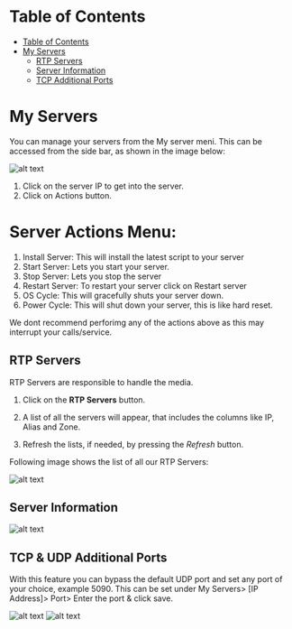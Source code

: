# Table of Contents

* [Table of Contents](#table-of-contents)
* [My Servers](#my-servers)
    * [RTP Servers](#rtp-servers)
    * [Server Information](#server-information)
    * [TCP Additional Ports](##tcp--udp-additional-ports)


# My Servers

You can manage your servers from the My server meni. This can be accessed from the side bar, as shown in the image below:

![alt text][server-img-1]

1. Click on the server IP to get into the server.
2. Click on Actions button.

# Server Actions Menu:
1. Install Server: This will install the latest script to your server
2. Start Server: Lets you start your server.
3. Stop Server: Lets you stop the server
4. Restart Server: To restart your server click on Restart server
5. OS Cycle: This will gracefully shuts your server down.
6. Power Cycle: This will shut down your server, this is like hard reset.

We dont recommend perforimg any of the actions above as this may interrupt your calls/service.

## RTP Servers

RTP Servers are responsible to handle the media.

1. Click on the **RTP Servers** button.

2. A list of all the servers will appear, that includes the columns like IP, Alias and Zone.

3. Refresh the lists, if needed, by pressing the *Refresh* button.

Following image shows the list of all our RTP Servers:

![alt text][server-img-3]

## Server Information

![alt text][server-img-4]


## TCP & UDP Additional Ports

With this feature you can bypass the default UDP port and set any port of your choice, example 5090. 
This can be set under My Servers> [IP Address]>  Port> Enter the port & click save.

![alt text][server-img-5]
![alt text][server-img-6]

[server-img-1]: https://raw.githubusercontent.com/digipigeon/connexcs-user-docs/master/img/server-img-1.png "server-img-1"
[server-img-2]: https://raw.githubusercontent.com/digipigeon/connexcs-user-docs/master/img/server-img-2.png "server-img-2"
[server-img-3]: https://raw.githubusercontent.com/digipigeon/connexcs-user-docs/master/img/server-img-3.png "server-img-3"
[server-img-4]: https://raw.githubusercontent.com/digipigeon/connexcs-user-docs/master/img/server-img-4.png "server-img-4"
[server-img-5]: https://raw.githubusercontent.com/digipigeon/connexcs-user-docs/master/img/server-img-5.png "server-img-5"
[server-img-6]: https://raw.githubusercontent.com/digipigeon/connexcs-user-docs/master/img/server-img-6.png "server-img-6"
